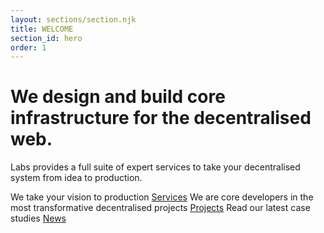 ```yaml
---
layout: sections/section.njk
title: WELCOME
section_id: hero
order: 1
---
```


# We design and build core infrastructure for the decentralised web.

Labs provides a full suite of expert services to take your decentralised system from idea to production.

We take your vision to production [Services](#projects)
We are core developers in the most transformative decentralised projects [Projects](#page2)
Read our latest case studies [News](#writing)

<!-- # Security, Reliability and Scalability, while preserving your Independency. A full Ecosystem that provides self-owned data, a distributed database, and peer accountability. -->

<!-- We help by creating an alternative to the dominant centralized systems of the Internet, protecting our ability to make our own choices, and giving trustworthy information we can act on. -->

<!-- Services [![](/img/arrow2.png)](#projects) Company[![](/img/arrow2.png)](#page2) News [![](/img/arrow2.png)](#writing)



P2P decentralized network: [Holochain](#projects). The new era of databases [Blockchain](#pens) Ethereum [Smart Contract](#writing). Security with [Rust](https://www.rust-lang.org/) -->
